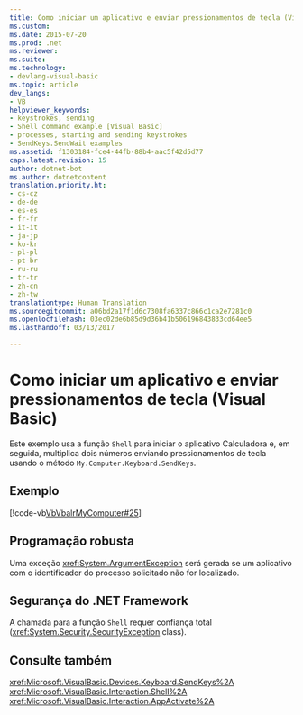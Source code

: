 ```yaml
---
title: Como iniciar um aplicativo e enviar pressionamentos de tecla (Visual Basic) | Microsoft Docs
ms.custom: 
ms.date: 2015-07-20
ms.prod: .net
ms.reviewer: 
ms.suite: 
ms.technology:
- devlang-visual-basic
ms.topic: article
dev_langs:
- VB
helpviewer_keywords:
- keystrokes, sending
- Shell command example [Visual Basic]
- processes, starting and sending keystrokes
- SendKeys.SendWait examples
ms.assetid: f1303184-fce4-44fb-88b4-aac5f42d5d77
caps.latest.revision: 15
author: dotnet-bot
ms.author: dotnetcontent
translation.priority.ht:
- cs-cz
- de-de
- es-es
- fr-fr
- it-it
- ja-jp
- ko-kr
- pl-pl
- pt-br
- ru-ru
- tr-tr
- zh-cn
- zh-tw
translationtype: Human Translation
ms.sourcegitcommit: a06bd2a17f1d6c7308fa6337c866c1ca2e7281c0
ms.openlocfilehash: 03ec02de6b85d9d36b41b506196843833cd64ee5
ms.lasthandoff: 03/13/2017

---
```

# <a name="how-to-start-an-application-and-send-it-keystrokes-visual-basic"></a>Como iniciar um aplicativo e enviar pressionamentos de tecla (Visual Basic)
Este exemplo usa a função `Shell` para iniciar o aplicativo Calculadora e, em seguida, multiplica dois números enviando pressionamentos de tecla usando o método `My.Computer.Keyboard.SendKeys`.  
  
## <a name="example"></a>Exemplo  
 [!code-vb[VbVbalrMyComputer#25](../../../../visual-basic/developing-apps/programming/computer-resources/codesnippet/VisualBasic/how-to-start-an-application-and-send-it-keystrokes_1.vb)]  
  
## <a name="robust-programming"></a>Programação robusta  
 Uma exceção <xref:System.ArgumentException> será gerada se um aplicativo com o identificador do processo solicitado não for localizado.  
  
## <a name="net-framework-security"></a>Segurança do .NET Framework  
 A chamada para a função `Shell` requer confiança total (<xref:System.Security.SecurityException> class).  
  
## <a name="see-also"></a>Consulte também  
 <xref:Microsoft.VisualBasic.Devices.Keyboard.SendKeys%2A>   
 <xref:Microsoft.VisualBasic.Interaction.Shell%2A>   
 <xref:Microsoft.VisualBasic.Interaction.AppActivate%2A>
